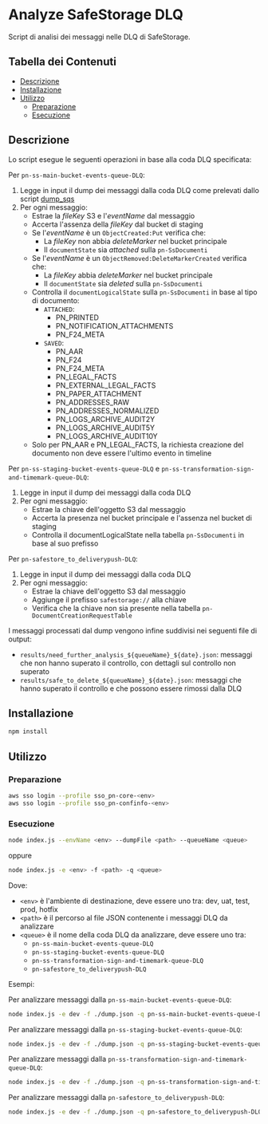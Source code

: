 # Analyze SafeStorage DLQ

Script di analisi dei messaggi nelle DLQ di SafeStorage.

## Tabella dei Contenuti

* [Descrizione](#descrizione)
* [Installazione](#installazione)
* [Utilizzo](#utilizzo)
  * [Preparazione](#preparazione)
  * [Esecuzione](#esecuzione)

## Descrizione

Lo script esegue le seguenti operazioni in base alla coda DLQ specificata:

Per `pn-ss-main-bucket-events-queue-DLQ`:

1. Legge in input il dump dei messaggi dalla coda DLQ come prelevati dallo script [dump_sqs](https://github.com/pagopa/pn-troubleshooting/tree/main/dump_sqs)
2. Per ogni messaggio:
   * Estrae la *fileKey* S3 e l'*eventName* dal messaggio
   * Accerta l'assenza della *fileKey* dal bucket di staging
   * Se l'*eventName* è un `ObjectCreated:Put` verifica che:
     * La *fileKey* non abbia *deleteMarker* nel bucket principale
     * Il `documentState` sia *attached* sulla `pn-SsDocumenti`
   * Se l'*eventName* è un `ObjectRemoved:DeleteMarkerCreated` verifica che:
     * La *fileKey* abbia *deleteMarker* nel bucket principale
     * Il `documentState` sia *deleted* sulla `pn-SsDocumenti`
   * Controlla il `documentLogicalState` sulla `pn-SsDocumenti` in base al tipo di documento:
     * `ATTACHED`:
          * PN_PRINTED
          * PN_NOTIFICATION_ATTACHMENTS
          * PN_F24_META
     * `SAVED`:
          * PN_AAR
          * PN_F24
          * PN_F24_META
          * PN_LEGAL_FACTS
          * PN_EXTERNAL_LEGAL_FACTS
          * PN_PAPER_ATTACHMENT
          * PN_ADDRESSES_RAW
          * PN_ADDRESSES_NORMALIZED
          * PN_LOGS_ARCHIVE_AUDIT2Y
          * PN_LOGS_ARCHIVE_AUDIT5Y
          * PN_LOGS_ARCHIVE_AUDIT10Y
   * Solo per PN_AAR e PN_LEGAL_FACTS, la richiesta creazione del documento non deve essere l'ultimo evento in timeline

Per `pn-ss-staging-bucket-events-queue-DLQ` e `pn-ss-transformation-sign-and-timemark-queue-DLQ`:

1. Legge in input il dump dei messaggi dalla coda DLQ
2. Per ogni messaggio:
   * Estrae la chiave dell'oggetto S3 dal messaggio
   * Accerta la presenza nel bucket principale e l'assenza nel bucket di staging
   * Controlla il documentLogicalState nella tabella `pn-SsDocumenti` in base al suo prefisso

Per `pn-safestore_to_deliverypush-DLQ`:

1. Legge in input il dump dei messaggi dalla coda DLQ
2. Per ogni messaggio:
   * Estrae la chiave dell'oggetto S3 dal messaggio
   * Aggiunge il prefisso `safestorage://` alla chiave
   * Verifica che la chiave non sia presente nella tabella `pn-DocumentCreationRequestTable`

I messaggi processati dal dump vengono infine suddivisi nei seguenti file di output:

* `results/need_further_analysis_${queueName}_${date}.json`: messaggi che non hanno superato il controllo, con dettagli sul controllo non superato
* `results/safe_to_delete_${queueName}_${date}.json`: messaggi che hanno superato il controllo e che possono essere rimossi dalla DLQ

## Installazione

```bash
npm install
```

## Utilizzo

### Preparazione

```bash
aws sso login --profile sso_pn-core-<env>
aws sso login --profile sso_pn-confinfo-<env>
```

### Esecuzione

```bash
node index.js --envName <env> --dumpFile <path> --queueName <queue>
```

oppure

```bash
node index.js -e <env> -f <path> -q <queue>
```

Dove:

* `<env>` è l'ambiente di destinazione, deve essere uno tra: dev, uat, test, prod, hotfix
* `<path>` è il percorso al file JSON contenente i messaggi DLQ da analizzare
* `<queue>` è il nome della coda DLQ da analizzare, deve essere uno tra:
  * `pn-ss-main-bucket-events-queue-DLQ`
  * `pn-ss-staging-bucket-events-queue-DLQ`
  * `pn-ss-transformation-sign-and-timemark-queue-DLQ`
  * `pn-safestore_to_deliverypush-DLQ`

Esempi:

Per analizzare messaggi dalla `pn-ss-main-bucket-events-queue-DLQ`:

```bash
node index.js -e dev -f ./dump.json -q pn-ss-main-bucket-events-queue-DLQ
```

Per analizzare messaggi dalla `pn-ss-staging-bucket-events-queue-DLQ`:

```bash
node index.js -e dev -f ./dump.json -q pn-ss-staging-bucket-events-queue-DLQ
```

Per analizzare messaggi dalla `pn-ss-transformation-sign-and-timemark-queue-DLQ`:

```bash
node index.js -e dev -f ./dump.json -q pn-ss-transformation-sign-and-timemark-queue-DLQ
```

Per analizzare messaggi dalla `pn-safestore_to_deliverypush-DLQ`:

```bash
node index.js -e dev -f ./dump.json -q pn-safestore_to_deliverypush-DLQ
```

